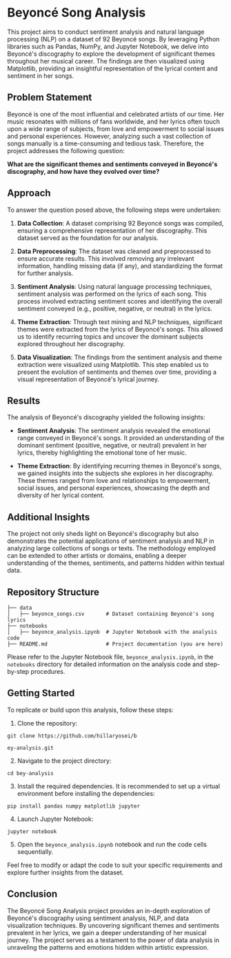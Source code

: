 # Beyoncé Song Analysis

This project aims to conduct sentiment analysis and natural language processing (NLP) on a dataset of 92 Beyoncé songs. By leveraging Python libraries such as Pandas, NumPy, and Jupyter Notebook, we delve into Beyoncé's discography to explore the development of significant themes throughout her musical career. The findings are then visualized using Matplotlib, providing an insightful representation of the lyrical content and sentiment in her songs.

## Problem Statement

Beyoncé is one of the most influential and celebrated artists of our time. Her music resonates with millions of fans worldwide, and her lyrics often touch upon a wide range of subjects, from love and empowerment to social issues and personal experiences. However, analyzing such a vast collection of songs manually is a time-consuming and tedious task. Therefore, the project addresses the following question:

**What are the significant themes and sentiments conveyed in Beyoncé's discography, and how have they evolved over time?**

## Approach

To answer the question posed above, the following steps were undertaken:

1. **Data Collection**: A dataset comprising 92 Beyoncé songs was compiled, ensuring a comprehensive representation of her discography. This dataset served as the foundation for our analysis.

2. **Data Preprocessing**: The dataset was cleaned and preprocessed to ensure accurate results. This involved removing any irrelevant information, handling missing data (if any), and standardizing the format for further analysis.

3. **Sentiment Analysis**: Using natural language processing techniques, sentiment analysis was performed on the lyrics of each song. This process involved extracting sentiment scores and identifying the overall sentiment conveyed (e.g., positive, negative, or neutral) in the lyrics.

4. **Theme Extraction**: Through text mining and NLP techniques, significant themes were extracted from the lyrics of Beyoncé's songs. This allowed us to identify recurring topics and uncover the dominant subjects explored throughout her discography.

5. **Data Visualization**: The findings from the sentiment analysis and theme extraction were visualized using Matplotlib. This step enabled us to present the evolution of sentiments and themes over time, providing a visual representation of Beyoncé's lyrical journey.

## Results

The analysis of Beyoncé's discography yielded the following insights:

- **Sentiment Analysis**: The sentiment analysis revealed the emotional range conveyed in Beyoncé's songs. It provided an understanding of the dominant sentiment (positive, negative, or neutral) prevalent in her lyrics, thereby highlighting the emotional tone of her music.

- **Theme Extraction**: By identifying recurring themes in Beyoncé's songs, we gained insights into the subjects she explores in her discography. These themes ranged from love and relationships to empowerment, social issues, and personal experiences, showcasing the depth and diversity of her lyrical content.

## Additional Insights

The project not only sheds light on Beyoncé's discography but also demonstrates the potential applications of sentiment analysis and NLP in analyzing large collections of songs or texts. The methodology employed can be extended to other artists or domains, enabling a deeper understanding of the themes, sentiments, and patterns hidden within textual data.

## Repository Structure

```
├── data
│   ├── beyonce_songs.csv       # Dataset containing Beyoncé's song lyrics
├── notebooks
│   ├── beyonce_analysis.ipynb  # Jupyter Notebook with the analysis code
├── README.md                   # Project documentation (you are here)
```

Please refer to the Jupyter Notebook file, `beyonce_analysis.ipynb`, in the `notebooks` directory for detailed information on the analysis code and step-by-step procedures.

## Getting Started

To replicate or build upon this analysis, follow these steps:

1. Clone the repository:

```
git clone https://github.com/hillaryosei/b

ey-analysis.git
```

2. Navigate to the project directory:

```
cd bey-analysis
```

3. Install the required dependencies. It is recommended to set up a virtual environment before installing the dependencies:

```
pip install pandas numpy matplotlib jupyter
```

4. Launch Jupyter Notebook:

```
jupyter notebook
```

5. Open the `beyonce_analysis.ipynb` notebook and run the code cells sequentially.

Feel free to modify or adapt the code to suit your specific requirements and explore further insights from the dataset.

## Conclusion

The Beyoncé Song Analysis project provides an in-depth exploration of Beyoncé's discography using sentiment analysis, NLP, and data visualization techniques. By uncovering significant themes and sentiments prevalent in her lyrics, we gain a deeper understanding of her musical journey. The project serves as a testament to the power of data analysis in unraveling the patterns and emotions hidden within artistic expression.

